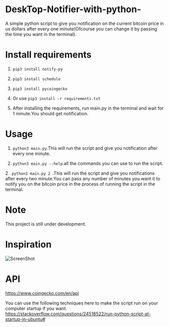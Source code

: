 # DeskTop-Notifier-with-python-

A simple python script to give you notification on the current bitcoin price in us dollars after every one minute(Ofcourse you can change it by passing the time you want in the terminal).



# Install requirements
1.  `pip3 install notify-py`
2. `pip3 install schedule`
3. `pip3 install pycoingecko`

4. Or use  `pip3 install -r requirements.txt`

5. After installing the requirements, run main.py in the terminal and wait for 1 minute.You should get notification.

# Usage
1. `python3 main.py`.This will run the script and give you notification after every one minute.

2. `python3 main.py --help`.all the commands you can use to run the script.

2 . `python3 main.py 2 `.This will run the script and give you notifications after every two minute.You can pass any number of minutes you want it to notify you on the bitcoin price in the process of running the script in the terminal.

 # Note
 This project is still under development.

# Inspiration
![ScreenShot](images/gilfoyle.png?raw=true "Gilfoyle")

 # API
 https://www.coingecko.com/en/api

You can use the following techniques here to make the script run on your computer startup if you want.
https://stackoverflow.com/questions/24518522/run-python-script-at-startup-in-ubuntu#
